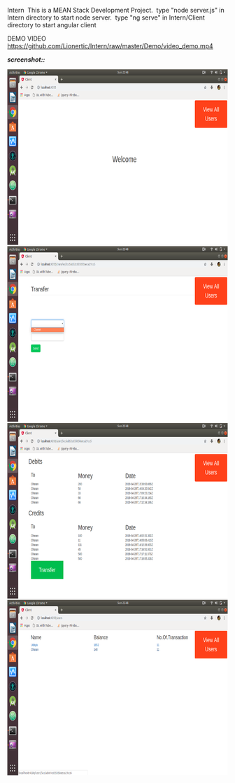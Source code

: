 Intern
&nbsp;This is a MEAN Stack Development Project.
&nbsp;type "node server.js" in Intern directory to start node server.
&nbsp;type "ng serve" in Intern/Client directory to start angular client

DEMO VIDEO https://github.com/Lionertic/Intern/raw/master/Demo/video_demo.mp4

***screenshot::***&nbsp;
<p float="left">
  <img src="Demo/home_page.png" width="800" height="401">
  <img src="Demo/transaction_page.png" width="800" height="401">
  <img src="Demo/user_transaction.png" width="800" height="401">
  <img src="Demo/users_list.png" width="800" height="401">
</p>

